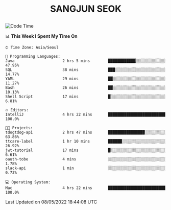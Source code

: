 <h1>
 <p align="center">
   SANGJUN SEOK
 </p>
</h1>

<!--START_SECTION:waka-->
![Code Time](http://img.shields.io/badge/Code%20Time-0-blue)

📊 **This Week I Spent My Time On** 

```text
⌚︎ Time Zone: Asia/Seoul

💬 Programming Languages: 
Java                     2 hrs 5 mins        ████████████░░░░░░░░░░░░░   47.95% 
SQL                      38 mins             ███░░░░░░░░░░░░░░░░░░░░░░   14.77% 
YAML                     29 mins             ██░░░░░░░░░░░░░░░░░░░░░░░   11.27% 
Bash                     26 mins             ██░░░░░░░░░░░░░░░░░░░░░░░   10.13% 
Shell Script             17 mins             █░░░░░░░░░░░░░░░░░░░░░░░░   6.81%

🔥 Editors: 
IntelliJ                 4 hrs 22 mins       █████████████████████████   100.0%

🐱‍💻 Projects: 
tdogtdog-api             2 hrs 47 mins       ████████████████░░░░░░░░░   63.86% 
ttcare-label             1 hr 10 mins        ██████░░░░░░░░░░░░░░░░░░░   26.92% 
jwt-tutorial             17 mins             █░░░░░░░░░░░░░░░░░░░░░░░░   6.61% 
oauth-tobe               4 mins              ░░░░░░░░░░░░░░░░░░░░░░░░░   1.78% 
slack-api                1 min               ░░░░░░░░░░░░░░░░░░░░░░░░░   0.73%

💻 Operating System: 
Mac                      4 hrs 22 mins       █████████████████████████   100.0%

```


 Last Updated on 08/05/2022 18:44:08 UTC
<!--END_SECTION:waka-->
